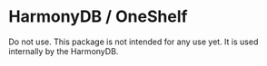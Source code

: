 # HarmonyDB / OneShelf
Do not use. This package is not intended for any use yet. It is used internally by the HarmonyDB.
